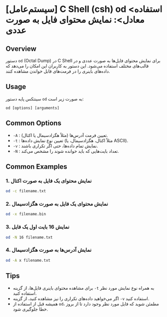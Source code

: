# [سیستم‌عامل] C Shell (csh) od <استفاده معادل>: نمایش محتوای فایل به صورت عددی

## Overview
دستور `od` (Octal Dump) در C Shell برای نمایش محتوای فایل‌ها به صورت عددی و در قالب‌های مختلف استفاده می‌شود. این دستور به کاربران این امکان را می‌دهد که داده‌های باینری را در فرمت‌های قابل خواندن مشاهده کنند.

## Usage
سینتکس پایه دستور `od` به صورت زیر است:

```
od [options] [arguments]
```

## Common Options
- `-A` : تعیین فرمت آدرس‌ها (مثلاً هگزادسیمال یا اکتال).
- `-t` : تعیین نوع نمایش داده‌ها (مثلاً اکتال، هگزادسیمال، یا ASCII).
- `-v` : نمایش تمام داده‌ها، حتی اگر تکراری باشند.
- `-N` : تعداد بایت‌هایی که باید خوانده شوند را مشخص می‌کند.

## Common Examples
### 1. نمایش محتوای یک فایل به صورت اکتال
```bash
od -c filename.txt
```

### 2. نمایش محتوای یک فایل به صورت هگزادسیمال
```bash
od -x filename.bin
```

### 3. نمایش 16 بایت اول یک فایل
```bash
od -N 16 filename.txt
```

### 4. نمایش آدرس‌ها به صورت هگزادسیمال
```bash
od -A x filename.txt
```

## Tips
- برای مشاهده محتوای باینری فایل‌ها، از گزینه `-t` به همراه نوع نمایش مورد نظر استفاده کنید.
- اگر می‌خواهید داده‌های تکراری را نیز مشاهده کنید، از گزینه `-v` استفاده کنید.
- همیشه قبل از استفاده از `od`، مطمئن شوید که فایل مورد نظر وجود دارد تا از بروز خطا جلوگیری شود.
